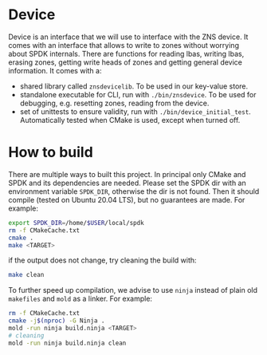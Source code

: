 # Device
Device is an interface that we will use to interface with the ZNS device. It comes with an interface that allows to write to zones without worrying about SPDK internals. There are functions for reading lbas, writing lbas, erasing zones, getting write heads of zones and getting general device information.
It comes with a:
* shared library called `znsdevicelib`. To be used in our key-value store.
* standalone executable for CLI, run with `./bin/znsdevice`. To be used for debugging, e.g. resetting zones, reading from the device.
* set of unittests to ensure validity, run with `./bin/device_initial_test`. Automatically tested when CMake is used, except when turned off.

# How to build
There are multiple ways to built this project.
In principal only CMake and SPDK and its dependencies are needed. Please set the SPDK dir with an environment variable `SPDK_DIR`, otherwise the dir is not found.
Then it should compile (tested on Ubuntu 20.04 LTS), but no guarantees are made. For example:
```bash
export SPDK_DIR=/home/$USER/local/spdk
rm -f CMakeCache.txt
cmake .
make <TARGET>
```
if the output does not change, try cleaning the build with:
```bash
make clean
```
To further speed up compilation, we advise to use `ninja` instead of plain old `makefiles` and `mold` as a linker. For example:
```bash
rm -f CMakeCache.txt
cmake -j$(nproc) -G Ninja .
mold -run ninja build.ninja <TARGET>
# cleaning 
mold -run ninja build.ninja clean 
```